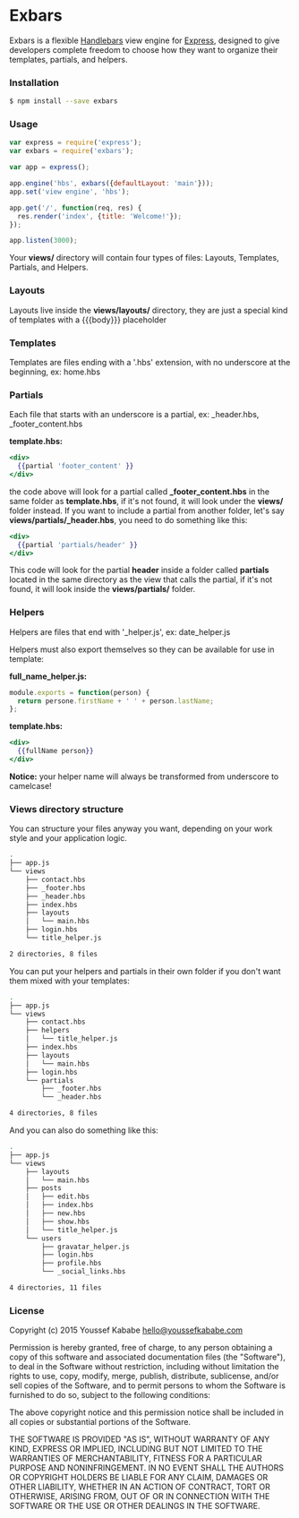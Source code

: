 Exbars
======

Exbars is a flexible [Handlebars](http://handlebarsjs.com/) view engine for [Express](http://expressjs.com/), designed to give developers complete freedom to choose how they want to organize their templates, partials, and helpers.

### Installation

```bash
$ npm install --save exbars
```

### Usage

```javascript
var express = require('express');
var exbars = require('exbars');

var app = express();

app.engine('hbs', exbars({defaultLayout: 'main'}));
app.set('view engine', 'hbs');

app.get('/', function(req, res) {
  res.render('index', {title: 'Welcome!'});
});

app.listen(3000);
```

Your **views/** directory will contain four types of files: Layouts, Templates, Partials, and Helpers.

### Layouts

Layouts live inside the **views/layouts/** directory, they are just a special kind of templates with a {{{body}}} placeholder

### Templates

Templates are files ending with a '.hbs' extension, with no underscore at the beginning, ex: home.hbs

### Partials

Each file that starts with an underscore is a partial, ex: _header.hbs, _footer_content.hbs

**template.hbs:**

```handlebars
<div>
  {{partial 'footer_content' }}
</div>
```

the code above will look for a partial called **_footer_content.hbs** in the same folder as **template.hbs**, if it's not found, it will look under the **views/** folder instead. If you want to include a partial from another folder, let's say **views/partials/_header.hbs**, you need to do something like this:

```handlebars
<div>
  {{partial 'partials/header' }}
</div>
```

This code will look for the partial **header** inside a folder called **partials** located in the same directory as the view that calls the partial, if it's not found, it will look inside the **views/partials/** folder.

### Helpers

Helpers are files that end with '_helper.js', ex: date_helper.js

Helpers must also export themselves so they can be available for use in template:

**full_name_helper.js:**

```javascript
module.exports = function(person) {
  return persone.firstName + ' ' + person.lastName;
};
```

**template.hbs:**

```handlebars
<div>
  {{fullName person}}
</div>
```

**Notice:** your helper name will always be transformed from underscore to camelcase!

### Views directory structure

You can structure your files anyway you want, depending on your work style and your application logic.

```bash
.
├── app.js
└── views
    ├── contact.hbs
    ├── _footer.hbs
    ├── _header.hbs
    ├── index.hbs
    ├── layouts
    │   └── main.hbs
    ├── login.hbs
    └── title_helper.js

2 directories, 8 files
```

You can put your helpers and partials in their own folder if you don't want them mixed with your templates:

```bash
.
├── app.js
└── views
    ├── contact.hbs
    ├── helpers
    │   └── title_helper.js
    ├── index.hbs
    ├── layouts
    │   └── main.hbs
    ├── login.hbs
    └── partials
        ├── _footer.hbs
        └── _header.hbs

4 directories, 8 files
```

And you can also do something like this:

```bash
.
├── app.js
└── views
    ├── layouts
    │   └── main.hbs
    ├── posts
    │   ├── edit.hbs
    │   ├── index.hbs
    │   ├── new.hbs
    │   ├── show.hbs
    │   └── title_helper.js
    └── users
        ├── gravatar_helper.js
        ├── login.hbs
        ├── profile.hbs
        └── _social_links.hbs

4 directories, 11 files
```

### License

Copyright (c) 2015 Youssef Kababe <hello@youssefkababe.com>

Permission is hereby granted, free of charge, to any person obtaining a copy
of this software and associated documentation files (the "Software"), to deal
in the Software without restriction, including without limitation the rights
to use, copy, modify, merge, publish, distribute, sublicense, and/or sell
copies of the Software, and to permit persons to whom the Software is
furnished to do so, subject to the following conditions:

The above copyright notice and this permission notice shall be included in
all copies or substantial portions of the Software.

THE SOFTWARE IS PROVIDED "AS IS", WITHOUT WARRANTY OF ANY KIND, EXPRESS OR
IMPLIED, INCLUDING BUT NOT LIMITED TO THE WARRANTIES OF MERCHANTABILITY,
FITNESS FOR A PARTICULAR PURPOSE AND NONINFRINGEMENT. IN NO EVENT SHALL THE
AUTHORS OR COPYRIGHT HOLDERS BE LIABLE FOR ANY CLAIM, DAMAGES OR OTHER
LIABILITY, WHETHER IN AN ACTION OF CONTRACT, TORT OR OTHERWISE, ARISING FROM,
OUT OF OR IN CONNECTION WITH THE SOFTWARE OR THE USE OR OTHER DEALINGS IN
THE SOFTWARE.

